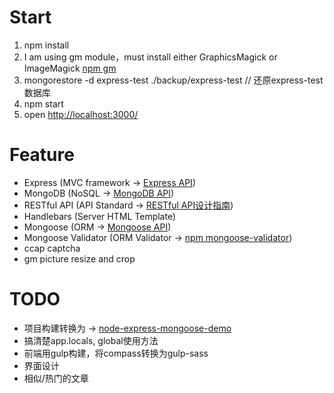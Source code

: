 # Start

1. npm install
2. I am using gm module，must install either GraphicsMagick or ImageMagick <a href="https://www.npmjs.com/package/gm" title="gm" target="_blank">npm gm</a>
3. mongorestore -d express-test ./backup/express-test // 还原express-test数据库
4. npm start
5. open [http://localhost:3000/](http://localhost:3000/)

# Feature

* Express (MVC framework -> <a href="http://www.expressjs.com.cn/4x/api.html" title="Express API" target="_blank">Express API</a>)
* MongoDB (NoSQL -> <a href="https://docs.mongodb.org/manual/" title="MongoDB API">MongoDB API</a>)
* RESTful API (API Standard -> <a href="http://www.ruanyifeng.com/blog/2014/05/restful_api.html" title="RESTful API设计指南">RESTful API设计指南</a>)
* Handlebars (Server HTML Template)
* Mongoose (ORM -> <a href="http://mongoosejs.com/docs/api.html" title="Mongoose API" target="_blank">Mongoose API</a>)
* Mongoose Validator (ORM Validator -> <a href="https://www.npmjs.com/package/mongoose-validator" title="mongoose-validator" target="_blank">npm mongoose-validator</a>)
* ccap captcha
* gm picture resize and crop

# TODO

* 项目构建转换为 -> [node-express-mongoose-demo](https://github.com/madhums/node-express-mongoose-demo/)
* 搞清楚app.locals, global使用方法
* 前端用gulp构建，将compass转换为gulp-sass
* 界面设计
* 相似/热门的文章
